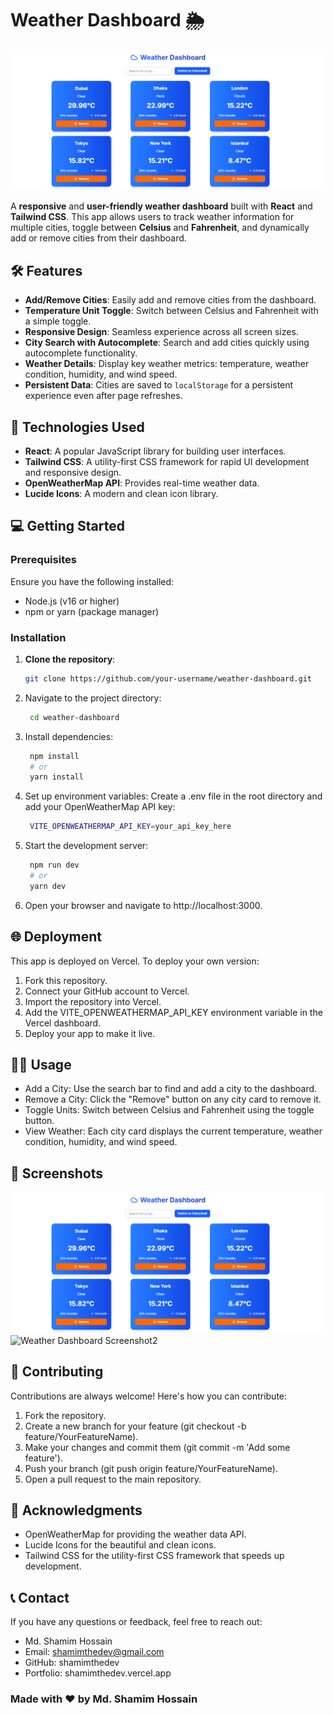 # Weather Dashboard 🌦️

![Weather Dashboard Screenshot](./src/assets/dashboard-ss-01.png)

A **responsive** and **user-friendly weather dashboard** built with **React** and **Tailwind CSS**. This app allows users to track weather information for multiple cities, toggle between **Celsius** and **Fahrenheit**, and dynamically add or remove cities from their dashboard.

## 🛠️ Features

- **Add/Remove Cities**: Easily add and remove cities from the dashboard.
- **Temperature Unit Toggle**: Switch between Celsius and Fahrenheit with a simple toggle.
- **Responsive Design**: Seamless experience across all screen sizes.
- **City Search with Autocomplete**: Search and add cities quickly using autocomplete functionality.
- **Weather Details**: Display key weather metrics: temperature, weather condition, humidity, and wind speed.
- **Persistent Data**: Cities are saved to `localStorage` for a persistent experience even after page refreshes.

## 🚀 Technologies Used

- **React**: A popular JavaScript library for building user interfaces.
- **Tailwind CSS**: A utility-first CSS framework for rapid UI development and responsive design.
- **OpenWeatherMap API**: Provides real-time weather data.
- **Lucide Icons**: A modern and clean icon library.

## 💻 Getting Started

### Prerequisites

Ensure you have the following installed:

- Node.js (v16 or higher)
- npm or yarn (package manager)

### Installation

1. **Clone the repository**:
   ```bash
   git clone https://github.com/your-username/weather-dashboard.git
2. Navigate to the project directory:
   ```bash
    cd weather-dashboard
3. Install dependencies:
   ```bash
    npm install
    # or
    yarn install
    ```
4. Set up environment variables: Create a .env file in the root directory and add your OpenWeatherMap API key:
   ```bash
    VITE_OPENWEATHERMAP_API_KEY=your_api_key_here
5. Start the development server:
   ```bash
    npm run dev
    # or
    yarn dev
    ```
6. Open your browser and navigate to http://localhost:3000.

## 🌐 Deployment

This app is deployed on Vercel. To deploy your own version:

1. Fork this repository.
2. Connect your GitHub account to Vercel.
3. Import the repository into Vercel.
4. Add the VITE_OPENWEATHERMAP_API_KEY environment variable in the Vercel dashboard.
5. Deploy your app to make it live.

## 🧑‍💻 Usage

- Add a City: Use the search bar to find and add a city to the dashboard.
- Remove a City: Click the "Remove" button on any city card to remove it.
- Toggle Units: Switch between Celsius and Fahrenheit using the toggle button.
- View Weather: Each city card displays the current temperature, weather condition, humidity, and wind speed.

## 📸 Screenshots

![Weather Dashboard Screenshot1](./src/assets/dashboard-ss-01.png)
![Weather Dashboard Screenshot2](./src/assets/dashboard-ss-02.png)

## 🤝 Contributing

Contributions are always welcome! Here's how you can contribute:

1. Fork the repository.
2. Create a new branch for your feature (git checkout -b feature/YourFeatureName).
3. Make your changes and commit them (git commit -m 'Add some feature').
4. Push your branch (git push origin feature/YourFeatureName).
5. Open a pull request to the main repository.

## 🙏 Acknowledgments

- OpenWeatherMap for providing the weather data API.
- Lucide Icons for the beautiful and clean icons.
- Tailwind CSS for the utility-first CSS framework that speeds up development.

## 📞 Contact

If you have any questions or feedback, feel free to reach out:

- Md. Shamim Hossain
- Email: shamimthedev@gmail.com
- GitHub: shamimthedev
- Portfolio: shamimthedev.vercel.app

### Made with ❤️ by Md. Shamim Hossain